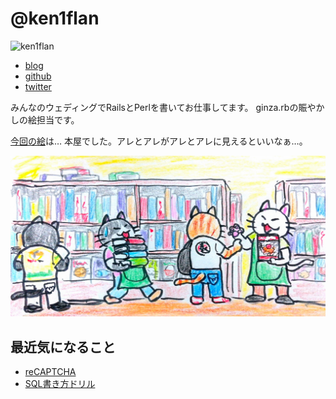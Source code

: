 # @ken1flan

![ken1flan](https://gravatar.com/avatar/6d5dbb7f4489227b5e85860f37bceb52?s=120)

- [blog](https://www.tumblr.com/blog/ken1flan)
- [github](https://github.com/ken1flan)
- [twitter](https://twitter.com/ken1flan)

みんなのウェディングでRailsとPerlを書いてお仕事してます。
ginza.rbの賑やかしの絵担当です。

[今回の絵](https://github.com/ken1flan/ginzarb_images/pull/13)は…
本屋でした。アレとアレがアレとアレに見えるといいなぁ…。

![62th 本屋さん](https://github.com/ken1flan/ginzarb_images/blob/324dc0a6e290dc376138a63e8d4e575c2016b0ee/62th.jpg?raw=true)


## 最近気になること
- [reCAPTCHA](https://developers.google.com/recaptcha/)
- [SQL書き方ドリル](https://docs.google.com/presentation/d/1O_f-TF561vcb1DMqWia1tAZh1IU0rXEoVnX45oT6Hxk/edit?usp=sharing)

